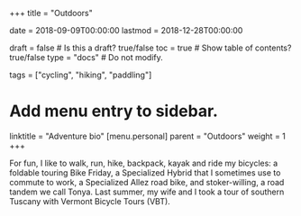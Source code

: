 +++
title = "Outdoors"

date = 2018-09-09T00:00:00
lastmod = 2018-12-28T00:00:00

draft = false  # Is this a draft? true/false
toc = true  # Show table of contents? true/false
type = "docs"  # Do not modify.

tags = ["cycling", "hiking", "paddling"]

# Add menu entry to sidebar.
linktitle = "Adventure bio"
[menu.personal]
  parent = "Outdoors"
  weight = 1
+++

For fun, I like to walk, run, hike, backpack, kayak and ride my bicycles: a foldable touring Bike Friday, a Specialized Hybrid that I sometimes use to commute to work, a Specialized Allez road bike, and stoker-willing, a road tandem we call Tonya.
Last summer, my wife and I took a tour of southern Tuscany with Vermont Bicycle Tours (VBT).
